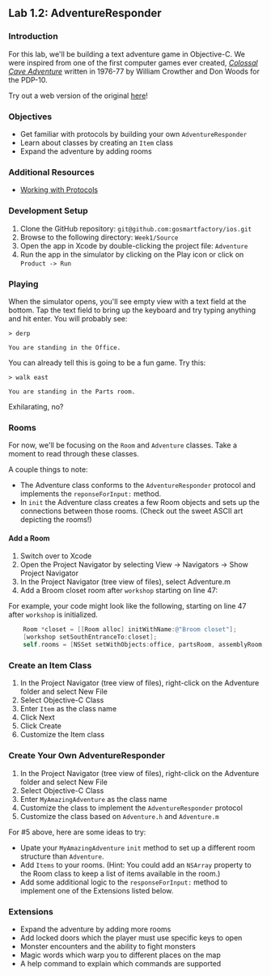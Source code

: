 ## Lab 1.2: AdventureResponder

### Introduction

For this lab, we'll be building a text adventure game in Objective-C. We were inspired from one of the first computer games ever created, [*Colossal Cave Adventure*](http://en.wikipedia.org/wiki/Colossal_Cave_Adventure) written in 1976-77 by William Crowther and Don Woods for the PDP-10.

Try out a web version of the original [here](http://www.web-adventures.org/cgi-bin/webfrotz?s=Adventure)!

### Objectives

- Get familiar with protocols by building your own `AdventureResponder`
- Learn about classes by creating an `Item` class
- Expand the adventure by adding rooms

### Additional Resources

- [Working with Protocols](https://developer.apple.com/library/ios/documentation/Cocoa/Conceptual/ProgrammingWithObjectiveC/WorkingwithProtocols/WorkingwithProtocols.html)

### Development Setup

1. Clone the GitHub repository: `git@github.com:gosmartfactory/ios.git`
2. Browse to the following directory: `Week1/Source`
3. Open the app in Xcode by double-clicking the project file: `Adventure`
4. Run the app in the simulator by clicking on the Play icon or click on `Product -> Run`

### Playing

When the simulator opens, you'll see empty view with a text field at the bottom. Tap the text field to bring up the keyboard and try typing anything and hit enter. You will probably see:

	> derp

	You are standing in the Office.

You can already tell this is going to be a fun game. Try this:

	> walk east

	You are standing in the Parts room.

Exhilarating, no?

### Rooms

For now, we'll be focusing on the `Room` and `Adventure` classes.  Take a moment to read through these classes.

A couple things to note:

- The Adventure class conforms to the `AdventureResponder` protocol and implements the `reponseForInput:` method.
- In `init` the Adventure class creates a few Room objects and sets up the connections between those rooms. (Check out the sweet ASCII art depicting the rooms!)

#### Add a Room

1. Switch over to Xcode
2. Open the Project Navigator by selecting View -> Navigators -> Show Project Navigator
3. In the Project Navigator (tree view of files), select Adventure.m
4. Add a Broom closet room after `workshop` starting on line 47:

For example, your code might look like the following, starting on line 47 after `workshop` is initialized.

```objective-c
    Room *closet = [[Room alloc] initWithName:@"Broom closet"];
    [workshop setSouthEntranceTo:closet];
    self.rooms = [NSSet setWithObjects:office, partsRoom, assemblyRoom, workshop, closet, nil];
```

### Create an Item Class

1. In the Project Navigator (tree view of files), right-click on the Adventure folder and select New File
2. Select Objective-C Class
3. Enter `Item` as the class name
4. Click Next
5. Click Create
6. Customize the Item class

### Create Your Own AdventureResponder

1. In the Project Navigator (tree view of files), right-click on the Adventure folder and select New File
2. Select Objective-C Class
3. Enter `MyAmazingAdventure` as the class name
4. Customize the class to implement the `AdventureResponder` protocol
5. Customize the class based on `Adventure.h` and `Adventure.m`

For #5 above, here are some ideas to try:

* Upate your `MyAmazingAdventure` `init` method to set up a different room structure than `Adventure`.
* Add `Items` to your rooms. (Hint: You could add an `NSArray` property to the Room class to keep a list of items available in the room.)
* Add some additional logic to the `responseForInput:` method to implement one of the Extensions listed below.

### Extensions

- Expand the adventure by adding more rooms
- Add locked doors which the player must use specific keys to open
- Monster encounters and the ability to fight monsters
- Magic words which warp you to different places on the map
- A help command to explain which commands are supported
